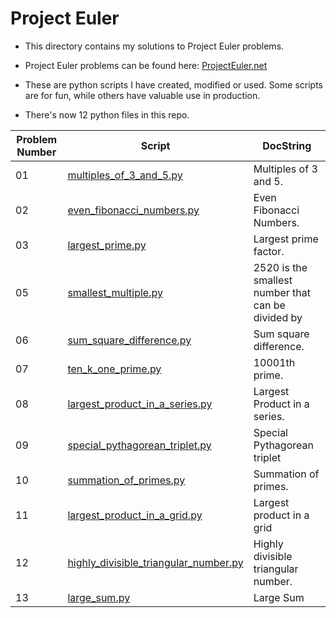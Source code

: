 # Project Euler #

* This directory contains my solutions to Project Euler problems.

* Project Euler problems can be found here:
[ProjectEuler.net](https://projecteuler.net/archives)

* These are python scripts I have created, modified or used. Some scripts are for fun, while others have valuable use in production.

* There's now 12 python files in this repo.

| Problem Number  | Script  | DocString |
| ------------- | ------------- | ------------- |
|01|<a href="./src/multiples_of_3_and_5.py">multiples\_of\_3\_and\_5.py</a>|Multiples of 3 and 5.|
|02|<a href="./src/even_fibonacci_numbers.py">even\_fibonacci\_numbers.py</a>|Even Fibonacci Numbers.|
|03|<a href="./src/largest_prime.py">largest\_prime.py</a>|Largest prime factor.|
|05|<a href="./src/smallest_multiple.py">smallest\_multiple.py</a>|2520 is the smallest number that can be divided by|
|06|<a href="./src/sum_square_difference.py">sum\_square\_difference.py</a>|Sum square difference.|
|07|<a href="./src/ten_k_one_prime.py">ten\_k\_one\_prime.py</a>|10001th prime.|
|08|<a href="./src/largest_product_in_a_series.py">largest\_product\_in\_a\_series.py</a>|Largest Product in a series.|
|09|<a href="./src/special_pythagorean_triplet.py">special\_pythagorean\_triplet.py</a>|Special Pythagorean triplet|
|10|<a href="./src/summation_of_primes.py">summation\_of\_primes.py</a>|Summation of primes.|
|11|<a href="./src/largest_product_in_a_grid.py">largest\_product\_in\_a\_grid.py</a>|Largest product in a grid|
|12|<a href="./src/highly_divisible_triangular_number.py">highly\_divisible\_triangular\_number.py</a>|Highly divisible triangular number.|
|13|<a href="./src/large_sum.py">large\_sum.py</a>|Large Sum|
